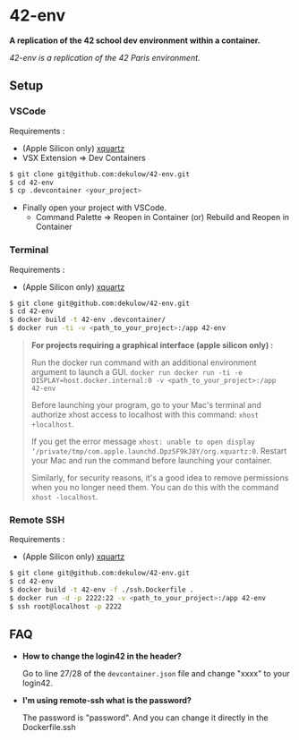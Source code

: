# 42-env

**A replication of the 42 school dev environment within a container.**

*42-env is a replication of the 42 Paris environment.*

## Setup

### VSCode

Requirements :
- (Apple Silicon only) [xquartz](https://formulae.brew.sh/cask/xquartz#default)
- VSX Extension => Dev Containers

```bash
$ git clone git@github.com:dekulow/42-env.git
$ cd 42-env
$ cp .devcontainer <your_project>
```
- Finally open your project with VSCode.
	- Command Palette => Reopen in Container (or) Rebuild and Reopen in Container

### Terminal

Requirements :
- (Apple Silicon only) [xquartz](https://formulae.brew.sh/cask/xquartz#default)

```bash
$ git clone git@github.com:dekulow/42-env.git
$ cd 42-env
$ docker build -t 42-env .devcontainer/
$ docker run -ti -v <path_to_your_project>:/app 42-env
```

> **For projects requiring a graphical interface (apple silicon only) :**
>
> Run the docker run command with an additional environment argument to launch a GUI. `docker run docker run -ti -e DISPLAY=host.docker.internal:0 -v <path_to_your_project>:/app 42-env`
>
> Before launching your program, go to your Mac's terminal and authorize xhost access to localhost with this command: `xhost +localhost`.
>
> If you get the error message `xhost: unable to open display ‘/private/tmp/com.apple.launchd.Dpz5F9kJ8Y/org.xquartz:0`. Restart your Mac and run the command before launching your container.
>
> Similarly, for security reasons, it's a good idea to remove permissions when you no longer need them. You can do this with the command `xhost -localhost`.

### Remote SSH

Requirements :
- (Apple Silicon only) [xquartz](https://formulae.brew.sh/cask/xquartz#default)

```bash
$ git clone git@github.com:dekulow/42-env.git
$ cd 42-env
$ docker build -t 42-env -f ./ssh.Dockerfile .
$ docker run -d -p 2222:22 -v <path_to_your_project>:/app 42-env
$ ssh root@localhost -p 2222
```

## **FAQ**
- **How to change the login42 in the header?**

	Go to line 27/28 of the `devcontainer.json` file and change "xxxx" to your login42.

- **I'm using remote-ssh what is the password?**

  The password is "password". And you can change it directly in the Dockerfile.ssh
